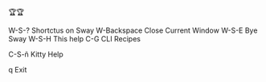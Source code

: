 🏆🏆

W-S-?        Shortctus on Sway
W-Backspace  Close Current Window
W-S-E        Bye Sway
W-S-H        This help
C-G          CLI Recipes


C-S-ñ        Kitty Help


q            Exit

